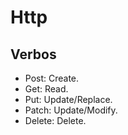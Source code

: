 # Http

## Verbos

- Post: Create.
- Get: Read.
- Put: Update/Replace.
- Patch: Update/Modify.
- Delete: Delete.
